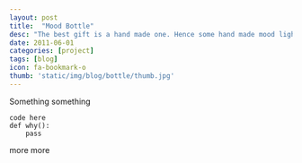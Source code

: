 ```yaml
---
layout: post
title:  "Mood Bottle"
desc: "The best gift is a hand made one. Hence some hand made mood lighting!"
date: 2011-06-01
categories: [project]
tags: [blog]
icon: fa-bookmark-o
thumb: 'static/img/blog/bottle/thumb.jpg'
---
```


Something something

```
code here
def why():
    pass
```

more more
